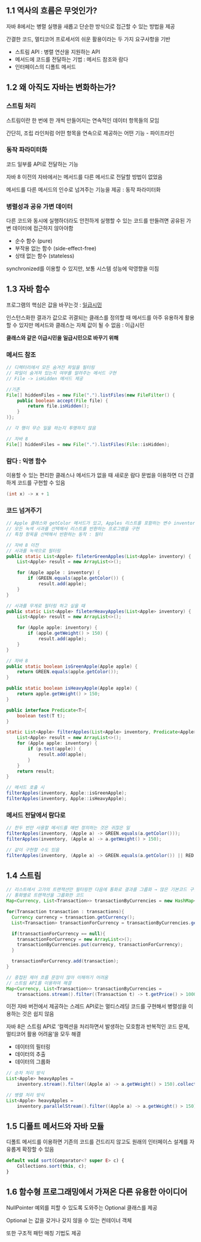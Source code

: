 ## 1.1 역사의 흐름은 무엇인가?

자바 8에서는 병렬 실행을 새롭고 단순한 방식으로 접근할 수 있는 방법을 제공

간결한 코드, 멀티코어 프로세서의 쉬운 활용이라는 두 가지 요구사항을 기반

- 스트림 API : 병렬 연산을 지원하는 API
- 메서드에 코드를 전달하는 기법 : 메서드 참조와 람다
- 인터페이스의 디폴트 메서드

## 1.2 왜 아직도 자바는 변화하는가?

### 스트림 처리

스트림이란 한 번에 한 개씩 만들어지는 연속적인 데이터 항목들의 모임

간단히, 조립 라인처럼 어떤 항목을 연속으로 제공하는 어떤 기능 - 파이프라인

### 동작 파라미터화

코드 일부를 API로 전달하는 기능

자바 8 이전의 자바에서는 메서드를 다른 메서드로 전달할 방법이 없었음

메서드를 다른 메서드의 인수로 넘겨주는 기능을 제공 : 동작 파라미터화

### 병렬성과 공유 가변 데이터

다른 코드와 동시에 실행하더라도 안전하게 실행할 수 있는 코드를 만들려면 공유된 가변 데이터에 접근하지 않아야함

- 순수 함수 (pure)
- 부작용 없는 함수 (side-effect-free)
- 상태 없는 함수 (stateless)

synchronized를 이용할 수 있지만, 보통 시스템 성능에 악영향을 미침

## 1.3 자바 함수

프로그램의 핵심은 값을 바꾸는것 : [일급시민](https://ko.wikipedia.org/wiki/일급_객체)

인스턴스화한 결과가 값으로 귀결되는 클래스를 정의할 때 메서드를 아주 유용하게 활용할 수 있지만 메서드와 클래스는 자체 값이 될 수 없음 : 이급시민

**클래스와 같은 이급시민을 일급시민으로 바꾸기 위해**

### 메서드 참조

```java
// 디렉터리에서 모든 숨겨진 파일을 필터링
// 파일이 숨겨져 있는지 여부를 알려주는 메서드 구현
// File -> isHidden 메서드 제공

//기존
File[] hiddenFiles = new File(".").listFiles(new FileFilter() {
	public boolean accept(File file) {
		return file.isHidden();
	}
)};

// 각 행이 무슨 일을 하는지 투명하지 않음

// 자바 8
File[] hiddenFiles = new File(".").listFiles(File::isHidden);
```

### 람다 : 익명 함수

이용할 수 있는 편리한 클래스나 메서드가 없을 때 새로운 람다 문법을 이용하면 더 간결하게 코드를 구현할 수 있음

```java
(int x) -> x + 1
```

### 코드 넘겨주기

```java
// Apple 클래스와 getColor 메서드가 있고, Apples 리스트를 포함하는 변수 inventory가 있음
// 모든 녹색 사과를 선택해서 리스트를 반환하는 프로그램을 구현
// 특정 항목을 선택해서 반환하는 동작 : 필터

// 자바 8 이전
// 사과를 녹색으로 필터링
public static List<Apple> fileterGreenApples(List<Apple> inventory) {
	List<Apple> result = new ArrayList<>();

	for (Apple apple : inventory) {
		if (GREEN.equals(apple.getColor()) {
			result.add(apple);
	}
}

// 사과를 무게로 필터링 하고 싶을 때
public static List<Apple> fileterHeavyApples(List<Apple> inventory) {
	List<Apple> result = new ArrayList<>();

	for (Apple apple: inventory) {
		if (apple.getWeight() > 150) {
			result.add(apple);
	}
}

// 자바 8
public static boolean isGreenApple(Apple apple) {
	return GREEN.equals(apple.getColor());
}

public static boolean isHeavyApple(Apple apple) {
	return apple.getWeight() > 150;
}

public interface Predicate<T>{
	boolean test(T t);
}

static List<Apple> filterApples(List<Apple> inventory, Predicate<Apple> p) {
	List<Apple> result = new ArrayList<>();
	for (Apple apple: inventory) {
		if (p.test(apple)) {
			result.add(apple);
		}
	}
	return result;
}

// 메서드 호출 시
filterApples(inventory, Apple::isGreenApple);
filterApples(inventory, Apple::isHeavyApple);
```

### 메서드 전달에서 람다로

```java
// 한두 번만 사용할 메서드를 매번 정의하는 것은 귀찮은 일
filterApples(inventory, (Apple a) -> GREEN.equals(a.getColor()));
filterApples(inventory, (Apple a) -> a.getWeight() > 150);

// 같이 구현할 수도 있음
filterApples(inventory, (Apple a) -> GREEN.equals(a.getColor()) || RED.equals(a.getColor()));
```

## 1.4 스트림

```java
// 리스트에서 고가의 트랜잭션만 필터링한 다음에 통화로 결과를 그룹화 → 많은 기본코드 구현 (for ~ if ~ if)
// 통화별로 트랜잭션을 그룹화한 코드
Map<Currency, List<Transaction>> transactionByCurrencies = new HashMap<>();

for(Transaction transaction : transactions){
  Currency currency = transaction.getCurrency();
  List<Transaction> transactionForCurrency = transactionByCurrencies.get(currency);

  if(transactionForCurrency == null){
    transactionForCurrency = new ArrayList<>();
    transactionByCurrencies.put(currency, transactionForCurrency);
  }

  transactionForCurrency.add(transaction);
}

// 중첩된 제어 흐름 문장이 많아 이해하기 어려움
// 스트림 API를 이용하여 해결
Map<Currency, List<Transaction>> transactionByCurrencies = 
	transactions.stream().filter((Transaction t) -> t.getPrice() > 1000).collect(groupingBy(Transaction::getCurrency));
```

이전 자바 버전에서 제공하는 스레드 API로는 멀티스레딩 코드를 구현해서 병렬성을 이용하는 것은 쉽지 않음

자바 8은 스트림 API로 ‘컬렉션을 처리하면서 발생하는 모호함과 반복적인 코드 문제, 멀티코어 활용 어려움’을 모두 해결

- 데이터의 필터링
- 데이터의 추출
- 데이터의 그룹화

```java
// 순차 처리 방식
List<Apple> heavyApples = 
	inventory.stream().filter((Apple a) -> a.getWeight() > 150).collect(toList());

// 병렬 처리 방식
List<Apple> heavyApples = 
	inventory.parallelStream().filter((Apple a) -> a.getWeight() > 150).collect(toList());
```

## 1.5 디폴트 메서드와 자바 모듈

디폴트 메서드를 이용하면 기존의 코드를 건드리지 않고도 원래의 인터페이스 설계를 자유롭게 확장할 수 있음

```jsx
default void sort(Comparator<? super E> c) {
	Collections.sort(this, c);
}
```

## 1.6 함수형 프로그래밍에서 가져온 다른 유용한 아이디어

NullPointer 예외를 피할 수 있도록 도와주는 Optional <T> 클래스를 제공

Optional <T>는 값을 갖거나 갖지 않을 수 있는 컨테이너 객체

또한 구조적 패턴 매칭 기법도 제공